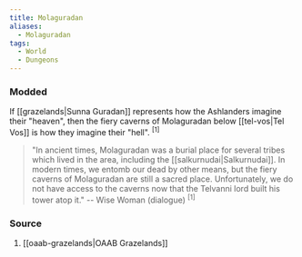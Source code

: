 ```yaml
---
title: Molaguradan
aliases:
  - Molaguradan
tags:
  - World
  - Dungeons
---
```

### Modded
If [[grazelands|Sunna Guradan]] represents how the Ashlanders imagine their "heaven", then the fiery caverns of Molaguradan below [[tel-vos|Tel Vos]] is how they imagine their "hell". <sup>[1]</sup>

> "In ancient times, Molaguradan was a burial place for several tribes which lived in the area, including the [[salkurnudai|Salkurnudai]]. In modern times, we entomb our dead by other means, but the fiery caverns of Molaguradan are still a sacred place. Unfortunately, we do not have access to the caverns now that the Telvanni lord built his tower atop it."
> -- Wise Woman (dialogue) <sup>[1]</sup>
### Source
1. [[oaab-grazelands|OAAB Grazelands]]